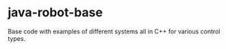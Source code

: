 # java-robot-base
Base code with examples of different systems all in C++ for various control types.

